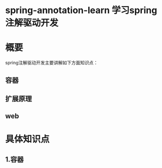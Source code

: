 # spring-annotation-learn 学习spring注解驱动开发

# 概要
spring注解驱动开发主要讲解如下方面知识点：
## 容器
## 扩展原理
## web

# 具体知识点

## 1.容器
